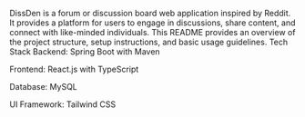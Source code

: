 DissDen is a forum or discussion board web application inspired by Reddit. It provides a platform for users to engage in discussions, share content, and connect with like-minded individuals. This README provides an overview of the project structure, setup instructions, and basic usage guidelines.
Tech Stack
Backend: Spring Boot with Maven

Frontend: React.js with TypeScript

Database: MySQL

UI Framework: Tailwind CSS